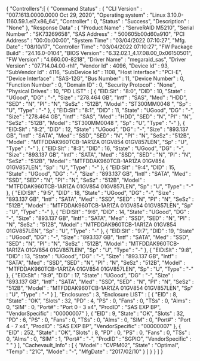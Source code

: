 {
"Controllers":[
{
	"Command Status" : {
		"CLI Version" : "007.1613.0000.0000 Oct 29, 2020",
		"Operating system" : "Linux 3.10.0-1160.59.1.el7.x86_64",
		"Controller" : 0,
		"Status" : "Success",
		"Description" : "None"
	},
	"Response Data" : {
		"Product Name" : "ServeRAID M5210",
		"Serial Number" : "SK73269658",
		"SAS Address" : " 500605b00d60a910",
		"PCI Address" : "00:0b:00:00",
		"System Time" : "03/04/2022 07:10:27",
		"Mfg. Date" : "08/10/17",
		"Controller Time" : "03/04/2022 07:10:27",
		"FW Package Build" : "24.16.0-0104",
		"BIOS Version" : "6.32.02.1_4.17.08.00_0x06150501",
		"FW Version" : "4.660.00-8218",
		"Driver Name" : "megaraid_sas",
		"Driver Version" : "07.714.04.00-rh1",
		"Vendor Id" : 4096,
		"Device Id" : 93,
		"SubVendor Id" : 4116,
		"SubDevice Id" : 1108,
		"Host Interface" : "PCI-E",
		"Device Interface" : "SAS-12G",
		"Bus Number" : 11,
		"Device Number" : 0,
		"Function Number" : 0,
		"Domain ID" : 0,
		"Security Protocol" : "None",
		"Physical Drives" : 10,
		"PD LIST" : [
			{
				"EID:Slt" : "8:0",
				"DID" : 10,
				"State" : "UGood",
				"DG" : "-",
				"Size" : "278.464 GB",
				"Intf" : "SAS",
				"Med" : "HDD",
				"SED" : "N",
				"PI" : "N",
				"SeSz" : "512B",
				"Model" : "ST300MM0048     ",
				"Sp" : "U",
				"Type" : "-"
			},
			{
				"EID:Slt" : "8:1",
				"DID" : 11,
				"State" : "UGood",
				"DG" : "-",
				"Size" : "278.464 GB",
				"Intf" : "SAS",
				"Med" : "HDD",
				"SED" : "N",
				"PI" : "N",
				"SeSz" : "512B",
				"Model" : "ST300MM0048     ",
				"Sp" : "U",
				"Type" : "-"
			},
			{
				"EID:Slt" : "8:2",
				"DID" : 12,
				"State" : "UGood",
				"DG" : "-",
				"Size" : "893.137 GB",
				"Intf" : "SATA",
				"Med" : "SSD",
				"SED" : "N",
				"PI" : "N",
				"SeSz" : "512B",
				"Model" : "MTFDDAK960TCB-1AR1ZA 01GV854 01GV857LEN",
				"Sp" : "U",
				"Type" : "-"
			},
			{
				"EID:Slt" : "8:3",
				"DID" : 16,
				"State" : "UGood",
				"DG" : "-",
				"Size" : "893.137 GB",
				"Intf" : "SATA",
				"Med" : "SSD",
				"SED" : "N",
				"PI" : "N",
				"SeSz" : "512B",
				"Model" : "MTFDDAK960TCB-1AR1ZA 01GV854 01GV857LEN",
				"Sp" : "U",
				"Type" : "-"
			},
			{
				"EID:Slt" : "9:4",
				"DID" : 15,
				"State" : "UGood",
				"DG" : "-",
				"Size" : "893.137 GB",
				"Intf" : "SATA",
				"Med" : "SSD",
				"SED" : "N",
				"PI" : "N",
				"SeSz" : "512B",
				"Model" : "MTFDDAK960TCB-1AR1ZA 01GV854 01GV857LEN",
				"Sp" : "U",
				"Type" : "-"
			},
			{
				"EID:Slt" : "9:5",
				"DID" : 18,
				"State" : "UGood",
				"DG" : "-",
				"Size" : "893.137 GB",
				"Intf" : "SATA",
				"Med" : "SSD",
				"SED" : "N",
				"PI" : "N",
				"SeSz" : "512B",
				"Model" : "MTFDDAK960TCB-1AR1ZA 01GV854 01GV857LEN",
				"Sp" : "U",
				"Type" : "-"
			},
			{
				"EID:Slt" : "9:6",
				"DID" : 14,
				"State" : "UGood",
				"DG" : "-",
				"Size" : "893.137 GB",
				"Intf" : "SATA",
				"Med" : "SSD",
				"SED" : "N",
				"PI" : "N",
				"SeSz" : "512B",
				"Model" : "MTFDDAK960TCB-1AR1ZA 01GV854 01GV857LEN",
				"Sp" : "U",
				"Type" : "-"
			},
			{
				"EID:Slt" : "9:7",
				"DID" : 19,
				"State" : "UGood",
				"DG" : "-",
				"Size" : "893.137 GB",
				"Intf" : "SATA",
				"Med" : "SSD",
				"SED" : "N",
				"PI" : "N",
				"SeSz" : "512B",
				"Model" : "MTFDDAK960TCB-1AR1ZA 01GV854 01GV857LEN",
				"Sp" : "U",
				"Type" : "-"
			},
			{
				"EID:Slt" : "9:8",
				"DID" : 13,
				"State" : "UGood",
				"DG" : "-",
				"Size" : "893.137 GB",
				"Intf" : "SATA",
				"Med" : "SSD",
				"SED" : "N",
				"PI" : "N",
				"SeSz" : "512B",
				"Model" : "MTFDDAK960TCB-1AR1ZA 01GV854 01GV857LEN",
				"Sp" : "U",
				"Type" : "-"
			},
			{
				"EID:Slt" : "9:9",
				"DID" : 17,
				"State" : "UGood",
				"DG" : "-",
				"Size" : "893.137 GB",
				"Intf" : "SATA",
				"Med" : "SSD",
				"SED" : "N",
				"PI" : "N",
				"SeSz" : "512B",
				"Model" : "MTFDDAK960TCB-1AR1ZA 01GV854 01GV857LEN",
				"Sp" : "U",
				"Type" : "-"
			}
		],
		"Enclosures" : 3,
		"Enclosure LIST" : [
			{
				"EID" : 8,
				"State" : "OK",
				"Slots" : 32,
				"PD" : 4,
				"PS" : 0,
				"Fans" : 0,
				"TSs" : 0,
				"Alms" : 0,
				"SIM" : 0,
				"Port#" : "Port 0 - 3 x4",
				"ProdID" : "SAS EXP BP",
				"VendorSpecific" : "00000007"
			},
			{
				"EID" : 9,
				"State" : "OK",
				"Slots" : 32,
				"PD" : 6,
				"PS" : 0,
				"Fans" : 0,
				"TSs" : 0,
				"Alms" : 0,
				"SIM" : 0,
				"Port#" : "Port 4 - 7 x4",
				"ProdID" : "SAS EXP BP",
				"VendorSpecific" : "00000007"
			},
			{
				"EID" : 252,
				"State" : "OK",
				"Slots" : 8,
				"PD" : 0,
				"PS" : 0,
				"Fans" : 0,
				"TSs" : 0,
				"Alms" : 0,
				"SIM" : 1,
				"Port#" : "-",
				"ProdID" : "SGPIO",
				"VendorSpecific" : " "
			}
		],
		"Cachevault_Info" : [
			{
				"Model" : "CVPM02",
				"State" : "Optimal",
				"Temp" : "21C",
				"Mode" : "-",
				"MfgDate" : "2017/02/10"
			}
		]
	}
}
]
}
